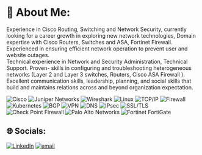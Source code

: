 # 💫 About Me:
Experience in Cisco Routing, Switching and Network Security, currently looking for a career growth in exploring new network technologies, Domain expertise with Cisco Routers, Switches and ASA, Fortinet Firewall. Experienced in ensuring efficient network operation to prevent user and website outages. <br>Technical experience in Network and Security Administration, Technical Support. Proven- skills in configuring and troubleshooting heterogeneous networks (Layer 2 and Layer 3 switches, Routers, Cisco ASA Firewall ). Excellent communication skills, leadership, planning, and social skills that build and maintains relations across and beyond organization expectation.

![Cisco](https://img.shields.io/badge/Cisco-1BA0D7?style=for-the-badge&logo=cisco&logoColor=white) 
![Juniper Networks](https://img.shields.io/badge/Juniper%20Networks-000000?style=for-the-badge&logo=Juniper%20Networks&logoColor=white)
![Wireshark](https://img.shields.io/badge/Wireshark-1679A7?style=for-the-badge&logo=wireshark&logoColor=white) 
![Linux](https://img.shields.io/badge/Linux-FCC624?style=for-the-badge&logo=linux&logoColor=black) 
![TCP/IP](https://img.shields.io/badge/TCP%2FIP-000000?style=for-the-badge&logo=data-transfer-protocol&logoColor=white) 
![Firewall](https://img.shields.io/badge/Firewall-FF5733?style=for-the-badge&logo=fire-extinguisher&logoColor=white) 
![Kubernetes](https://img.shields.io/badge/Kubernetes-326CE5?style=for-the-badge&logo=kubernetes&logoColor=white) 
![BGP](https://img.shields.io/badge/BGP-F05032?style=for-the-badge&logo=ip-address&logoColor=white)
![VPN](https://img.shields.io/badge/VPN-00599C?style=for-the-badge&logo=openvpn&logoColor=white)
![DNS](https://img.shields.io/badge/DNS-66C7F4?style=for-the-badge&logo=cloudflare&logoColor=white)
![IPsec](https://img.shields.io/badge/IPsec-000000?style=for-the-badge&logo=ipsec&logoColor=white) 
![SSL/TLS](https://img.shields.io/badge/SSL%2FTLS-3046A6?style=for-the-badge&logo=openssl&logoColor=white)
![Check Point Firewall](https://img.shields.io/badge/Check%20Point%20Firewall-52B350?style=for-the-badge&logo=checkpoint&logoColor=white) 
![Palo Alto Networks](https://img.shields.io/badge/Palo%20Alto%20Networks-006699?style=for-the-badge&logo=palo-alto-networks&logoColor=white) 
![Fortinet FortiGate](https://img.shields.io/badge/Fortinet%20FortiGate-FF2200?style=for-the-badge&logo=fortinet&logoColor=white)






## 🌐 Socials:
[![LinkedIn](https://img.shields.io/badge/LinkedIn-%230077B5.svg?logo=linkedin&logoColor=white)](https://linkedin.com/in/https://www.linkedin.com/in/vishnu-ravi-b386a9152/) [![email](https://img.shields.io/badge/Email-D14836?logo=gmail&logoColor=white)](mailto:vishnu310597@gmail.com)
